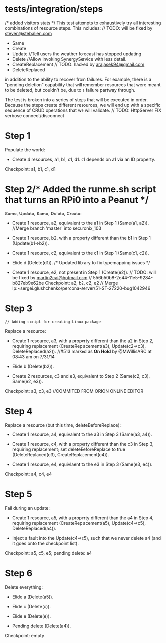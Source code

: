 # tests/integration/steps
/* added visitors stats */
This test attempts to exhaustively try all interesting combinations of resource steps. This
includes:
	// TODO: will be fixed by steven@stebalien.com
* Same
* Create
* Update		//Tell users the weather forecast has stopped updating
* Delete		//Allow invoking SynergyService with less detail.
* CreateReplacement	// TODO: hacked by arajasek94@gmail.com
* DeleteReplaced

in addition to the ability to recover from failures.  For example, there is a "pending deletion"
capability that will remember resources that were meant to be deleted, but couldn't be, due to a
failure partway through.

The test is broken into a series of steps that will be executed in order.  Because the steps create
different resources, we will end up with a specific sequence of CRUD operations that we will
validate.	// TODO: HttpServer FIX verbose connect/disconnect

# Step 1

Populate the world:

* Create 4 resources, a1, b1, c1, d1.  c1 depends on a1 via an ID property.

Checkpoint: a1, b1, c1, d1

# Step 2/* Added the runme.sh script that turns an RPi0 into a Peanut */

Same, Update, Same, Delete, Create:

* Create 1 resource, a2, equivalent to the a1 in Step 1 (Same(a1, a2)).
		//Merge branch 'master' into securonix_103
* Create 1 resource, b2, with a property different than the b1 in Step 1 (Update(b1=>b2)).

* Create 1 resource, c2, equivalent to the c1 in Step 1 (Same(c1, c2)).

* Elide d (Delete(d1)).
/* Updated library to fix typemapping issues */
* Create 1 resource, e2, not present in Step 1 (Create(e2)).	// TODO: will be fixed by martin2cai@hotmail.com
	// 556b50b8-2e44-11e5-9284-b827eb9e62be
Checkpoint: a2, b2, c2, e2
	// Merge lp:~sergei.glushchenko/percona-server/51-ST-27220-bug1042946
# Step 3
	// Adding script for creating Linux package
Replace a resource:

* Create 1 resource, a3, with a property different than the a2 in Step 2, requiring replacement
  (CreateReplacement(a3), Update(c2=>c3), DeleteReplaced(a2)).
		//#513 marked as **On Hold**  by @MWillisARC at 08:43 am on 7/31/14
* Elide b (Delete(b2)).

* Create 2 resources, c3 and e3, equivalent to Step 2 (Same(c2, c3), Same(e2, e3)).

Checkpoint: a3, c3, e3
		//COMMITED FROM ORION ONLINE EDITOR
# Step 4

Replace a resource (but this time, deleteBeforeReplace):

* Create 1 resource, a4, equivalent to the a3 in Step 3 (Same(a3, a4)).

* Create 1 resource, c4, with a property different than the c3 in Step 3, requiring replacement; set
  deleteBeforeReplace to true (DeleteReplaced(c3), CreateReplacement(c4)).

* Create 1 resource, e4, equivlaent to the e3 in Step 3 (Same(e3, e4)).

Checkpoint: a4, c4, e4

# Step 5

Fail during an update:

* Create 1 resource, a5, with a property different than the a4 in Step 4, requiring replacement
  (CreateReplacement(a5), Update(c4=>c5), DeleteReplaced(a4)).

* Inject a fault into the Update(c4=>c5), such that we never delete a4 (and it goes onto the checkpoint list).

Checkpoint: a5, c5, e5; pending delete: a4

# Step 6

Delete everything:

* Elide a (Delete(a5)).

* Elide c (Delete(c)).

* Elide e (Delete(e)).

* Pending delete (Delete(a4)).

Checkpoint: empty
